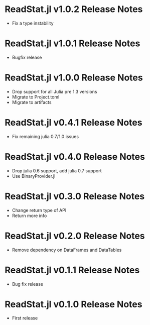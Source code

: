 # ReadStat.jl v1.0.2 Release Notes
* Fix a type instability

# ReadStat.jl v1.0.1 Release Notes
* Bugfix release

# ReadStat.jl v1.0.0 Release Notes
* Drop support for all Julia pre 1.3 versions
* Migrate to Project.toml
* Migrate to artifacts

# ReadStat.jl v0.4.1 Release Notes
* Fix remaining julia 0.7/1.0 issues

# ReadStat.jl v0.4.0 Release Notes
* Drop julia 0.6 support, add julia 0.7 support
* Use BinaryProvider.jl

# ReadStat.jl v0.3.0 Release Notes
* Change return type of API
* Return more info

# ReadStat.jl v0.2.0 Release Notes
* Remove dependency on DataFrames and DataTables

# ReadStat.jl v0.1.1 Release Notes
* Bug fix release

# ReadStat.jl v0.1.0 Release Notes
* First release